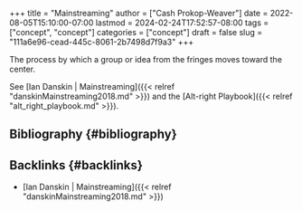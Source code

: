 +++
title = "Mainstreaming"
author = ["Cash Prokop-Weaver"]
date = 2022-08-05T15:10:00-07:00
lastmod = 2024-02-24T17:52:57-08:00
tags = ["concept", "concept"]
categories = ["concept"]
draft = false
slug = "111a6e96-cead-445c-8061-2b7498d7f9a3"
+++

The process by which a group or idea from the fringes moves toward the center.

See [Ian Danskin | Mainstreaming]({{< relref "danskinMainstreaming2018.md" >}}) and the [Alt-right Playbook]({{< relref "alt_right_playbook.md" >}}).


## Bibliography {#bibliography}

<style>.csl-entry{text-indent: -1.5em; margin-left: 1.5em;}</style><div class="csl-bib-body">
</div>


## Backlinks {#backlinks}

-   [Ian Danskin | Mainstreaming]({{< relref "danskinMainstreaming2018.md" >}})
